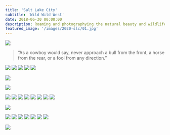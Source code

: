 ```yaml
---
title: 'Salt Lake City'
subtitle: 'Wild Wild West'
date: 2018-06-30 00:00:00
description: Roaming and photographying the natural beauty and wildlife of western USA.
featured_image: '/images/2020-slc/01.jpg'
---
```


![](/images/2020-slc/01.jpg)


> “As a cowboy would say, never approach a bull from the front, a horse from the rear, or a fool from any direction.”

<div class="gallery" data-columns="2">
	<img src="/images/2020-slc/02.jpg">
	<img src="/images/2020-slc/03.jpg">
	<img src="/images/2020-slc/04.jpg">
	<img src="/images/2020-slc/05.jpg">
	<img src="/images/2020-slc/06.jpg">
</div>

![](/images/2020-slc/07.jpg)

![](/images/2020-slc/08.jpg)

<div class="gallery" data-columns="2">
	<img src="/images/2020-slc/09.jpg">
	<img src="/images/2020-slc/10.jpg">
	<img src="/images/2020-slc/11.jpg">
	<img src="/images/2020-slc/12.jpg">
	<img src="/images/2020-slc/13.jpg">
	<img src="/images/2020-slc/14.jpg">
	<img src="/images/2020-slc/15.jpg">
	<img src="/images/2020-slc/16.jpg">
</div>

![](/images/2020-slc/17.jpg)

<div class="gallery" data-columns="2">
	<img src="/images/2020-slc/18.jpg">
	<img src="/images/2020-slc/19.jpg">
	<img src="/images/2020-slc/20.jpg">
	<img src="/images/2020-slc/21.jpg">
	<img src="/images/2020-slc/22.jpg">
	<img src="/images/2020-slc/23.jpg">
	<img src="/images/2020-slc/24.jpg">
</div>

![](/images/2020-slc/25.jpg)
